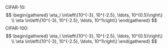 CIFAR-10:
$$
\begin{gathered}
\eta_l \in\left\{10^{-3}, 10^{-2.5}, \ldots, 10^{0.5}\right\} \\
\eta \in\left\{10^{-3}, 10^{-2.5}, \ldots, 10^1\right\}
\end{gathered}
$$
CIFAR-100:
$$
\begin{gathered}
\eta_l \in\left\{10^{-3}, 10^{-2.5}, \ldots, 10^{0.5}\right\} \\
\eta \in\left\{10^{-3}, 10^{-2.5}, \ldots, 10^1\right\}
\end{gathered}
$$